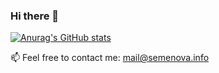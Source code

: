 ### Hi there 👋

[![Anurag's GitHub stats](https://github-readme-stats.vercel.app/api?username=fraupphafi&show_icons=true&theme=dracula)](https://github.com/fraupphafi/github-readme-stats)

📫 Feel free to contact me: mail@semenova.info
<!--
**fraupphafi/fraupphafi** is a ✨ _special_ ✨ repository because its `README.md` (this file) appears on your GitHub profile.

Here are some ideas to get you started:

- 🔭 I’m currently working on ...
- 🌱 I’m currently learning ...
- 👯 I’m looking to collaborate on ...
- 🤔 I’m looking for help with ...
- 💬 Ask me about ...
- 📫 How to reach me: ...
- 😄 Pronouns: ...
- ⚡ Fun fact: ...
-->
